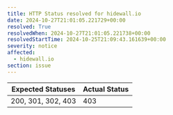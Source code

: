 ```yaml
---
title: HTTP Status resolved for hidewall.io
date: 2024-10-27T21:01:05.221729+00:00
resolved: True
resolvedWhen: 2024-10-27T21:01:05.221738+00:00
resolvedStartTime: 2024-10-25T21:09:43.161639+00:00
severity: notice
affected:
  - hidewall.io
section: issue
---
```


| Expected Statuses | Actual Status  |
|-------------------|----------------|
| 200, 301, 302, 403 | 403 |

